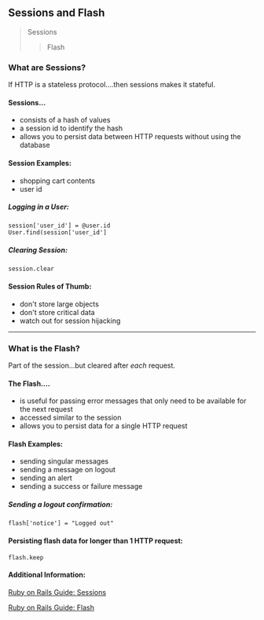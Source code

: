 ## Sessions and Flash

>Sessions
>>Flash

### What are Sessions?

If HTTP is a stateless protocol....then sessions makes it stateful.

#### Sessions...
* consists of a hash of values
* a session id to identify the hash
* allows you to persist data between HTTP requests without using the database

#### Session Examples:
* shopping cart contents
* user id

##### Logging in a User:

````
session['user_id'] = @user.id
User.find(session['user_id']
````

##### Clearing Session:

````
session.clear
````


#### Session Rules of Thumb:
* don't store large objects
* don't store critical data
* watch out for session hijacking

*****

### What is the Flash?

Part of the session...but cleared after *each* request.

#### The Flash....
* is useful for passing error messages that only need to be available for the next request
* accessed similar to the session
* allows you to persist data for a single HTTP request

#### Flash Examples:
* sending singular messages
* sending a message on logout
* sending an alert
* sending a success or failure message

##### Sending a logout confirmation:

````
flash['notice'] = "Logged out"
````

#### Persisting flash data for longer than 1 HTTP request:

````
flash.keep
````


#### Additional Information:

[Ruby on Rails Guide: Sessions](http://guides.rubyonrails.org/security.html#sessions)

[Ruby on Rails Guide: Flash](http://guides.rubyonrails.org/action_controller_overview.html#the-flash)
